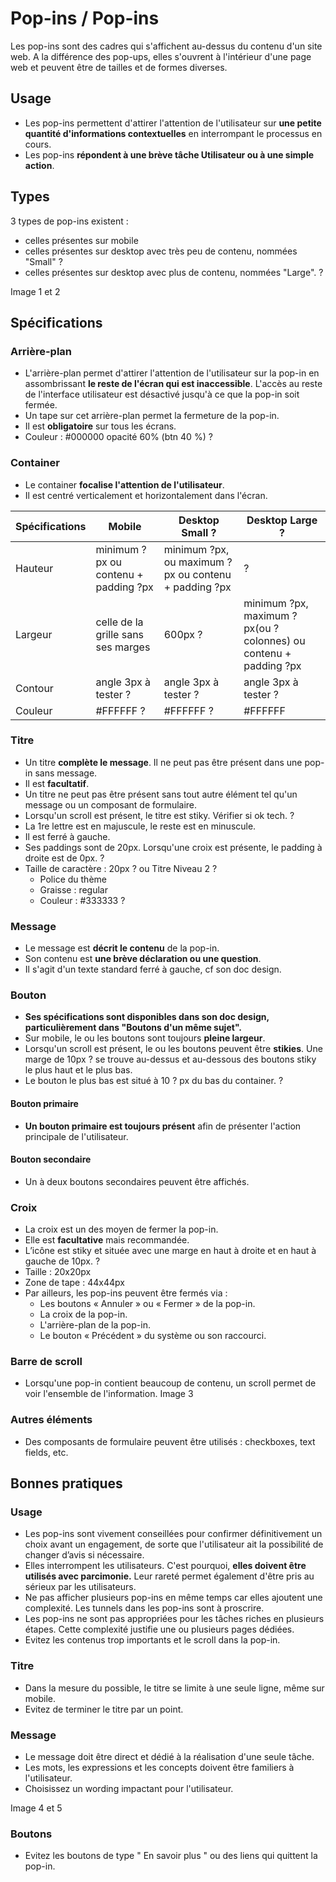 # Pop-ins / Pop-ins

Les pop-ins sont des cadres qui s'affichent au-dessus du contenu d'un site web. A la différence des pop-ups, elles s'ouvrent à l'intérieur d'une page web et peuvent être de tailles et de formes diverses.

## Usage

- Les pop-ins permettent d'attirer l'attention de l'utilisateur sur **une petite quantité d'informations contextuelles** en interrompant le processus en cours.
- Les pop-ins **répondent à une brève tâche Utilisateur ou à une simple action**.

## Types

3 types de pop-ins existent :
- celles présentes sur mobile
- celles présentes sur desktop avec très peu de contenu, nommées "Small" ?
- celles présentes sur desktop avec plus de contenu, nommées "Large". ?

Image 1 et 2


## Spécifications

### Arrière-plan

- L'arrière-plan permet d'attirer l'attention de l'utilisateur sur la pop-in en assombrissant **le reste de l'écran qui est inaccessible**. L'accès au reste de l'interface utilisateur est désactivé jusqu'à ce que la pop-in soit fermée.
- Un tape sur cet arrière-plan permet la fermeture de la pop-in.
- Il est **obligatoire** sur tous les écrans.
- Couleur : #000000 opacité 60% (btn 40 %) ?


### Container

- Le container **focalise l'attention de l'utilisateur**.
- Il est centré verticalement et horizontalement dans l'écran.

Spécifications | Mobile | Desktop Small ? | Desktop Large ?
------------ | ------------- | ------------- | ------------- |
Hauteur | minimum ?px ou contenu + padding ?px | minimum ?px, ou maximum ?px ou contenu + padding ?px | ?
Largeur | celle de la grille sans ses marges | 600px ? | minimum ?px, maximum ?px(ou ?colonnes) ou contenu + padding ?px
Contour | angle 3px à tester ? |  angle 3px à tester ? | angle 3px à tester ?
Couleur | #FFFFFF ? |  #FFFFFF ? | #FFFFFF

### Titre

- Un titre **complète le message**. Il ne peut pas être présent dans une pop-in sans message.
- Il est **facultatif**.
- Un titre ne peut pas être présent sans tout autre élément tel qu'un message ou un composant de formulaire.
- Lorsqu'un scroll est présent, le titre est stiky. Vérifier si ok tech. ?
- La 1re lettre est en majuscule, le reste est en minuscule.
- Il est ferré à gauche.
- Ses paddings sont de 20px. Lorsqu'une croix est présente, le padding à droite est de 0px. ?
- Taille de caractère : 20px ? ou Titre Niveau 2 ?
  - Police du thème
  - Graisse : regular
  - Couleur : #333333 ?

### Message

- Le message est **décrit le contenu** de la pop-in.
- Son contenu est **une brève déclaration ou une question**.
- Il s'agit d'un texte standard ferré à gauche, cf son doc design.

### Bouton

- **Ses spécifications sont disponibles dans son doc design, particulièrement dans "Boutons d'un même sujet".**
- Sur mobile, le ou les boutons sont toujours **pleine largeur**.
- Lorsqu'un scroll est présent, le ou les boutons peuvent être **stikies**. Une marge de 10px ? se trouve au-dessus et au-dessous des boutons stiky le plus haut et le plus bas.
- Le bouton le plus bas est situé à 10 ? px du bas du container. ?

#### Bouton primaire

- **Un bouton primaire est toujours présent** afin de présenter l'action principale de l'utilisateur.

#### Bouton secondaire

- Un à deux boutons secondaires peuvent être affichés.

### Croix

- La croix est un des moyen de fermer la pop-in.
- Elle est **facultative** mais recommandée.
- L’icône est stiky et située avec une marge en haut à droite et en haut à gauche de 10px. ?
- Taille : 20x20px
- Zone de tape : 44x44px
- Par ailleurs, les pop-ins peuvent être fermés via :
  - Les boutons « Annuler » ou « Fermer » de la pop-in.
  - La croix de la pop-in.
  - L'arrière-plan de la pop-in.
  - Le bouton « Précédent » du système ou son raccourci.

### Barre de scroll

- Lorsqu'une pop-in contient beaucoup de contenu, un scroll permet de voir l'ensemble de l'information.
Image 3

### Autres éléments

- Des composants de formulaire peuvent être utilisés : checkboxes, text fields, etc.

## Bonnes pratiques

### Usage

- Les pop-ins sont vivement conseillées pour confirmer définitivement un choix avant un engagement, de sorte que l'utilisateur ait la possibilité de changer d’avis si nécessaire.
- Elles interrompent les utilisateurs. C'est pourquoi, **elles doivent être utilisés avec parcimonie.** Leur rareté permet également d'être pris au sérieux par les utilisateurs.
- Ne pas afficher plusieurs pop-ins en même temps car elles ajoutent une complexité. Les tunnels dans les pop-ins sont à proscrire.
- Les pop-ins ne sont pas appropriées pour les tâches riches en plusieurs étapes. Cette complexité justifie une ou plusieurs pages dédiées.
- Evitez les contenus trop importants et le scroll dans la pop-in.

### Titre

- Dans la mesure du possible, le titre se limite à une seule ligne, même sur mobile.
- Evitez de terminer le titre par un point.

### Message

- Le message doit être direct et dédié à la réalisation d'une seule tâche.
- Les mots, les expressions et les concepts doivent être familiers à l'utilisateur.
- Choisissez un wording impactant pour l'utilisateur.

Image 4 et 5

### Boutons

 - Evitez les boutons de type " En savoir plus " ou des liens qui quittent la pop-in.
